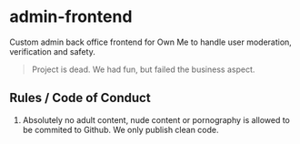 # admin-frontend
Custom admin back office frontend for Own Me to handle user moderation, verification and safety.

> Project is dead. We had fun, but failed the business aspect.

## Rules / Code of Conduct

1. Absolutely no adult content, nude content or pornography is allowed to be commited to Github. We only publish clean code.
